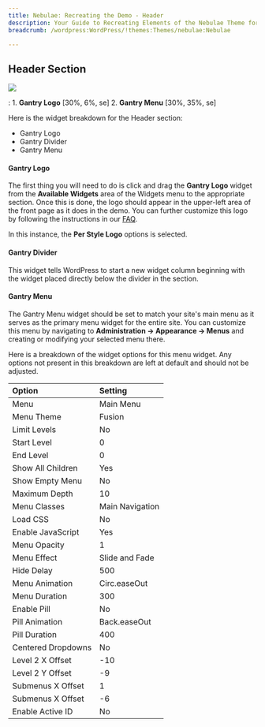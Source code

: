 ```yaml
---
title: Nebulae: Recreating the Demo - Header
description: Your Guide to Recreating Elements of the Nebulae Theme for WordPress
breadcrumb: /wordpress:WordPress/!themes:Themes/nebulae:Nebulae

---
```


Header Section
-----

![][demo]

:   1. **Gantry Logo** [30%, 6%, se]
    2. **Gantry Menu** [30%, 35%, se]

Here is the widget breakdown for the Header section:

* Gantry Logo
* Gantry Divider
* Gantry Menu

#### Gantry Logo

The first thing you will need to do is click and drag the **Gantry Logo** widget from the **Available Widgets** area of the Widgets menu to the appropriate section. Once this is done, the logo should appear in the upper-left area of the front page as it does in the demo. You can further customize this logo by following the instructions in our [FAQ][faq].

In this instance, the **Per Style Logo** options is selected.

#### Gantry Divider

This widget tells WordPress to start a new widget column beginning with the widget placed directly below the divider in the section.

#### Gantry Menu

The Gantry Menu widget should be set to match your site's main menu as it serves as the primary menu widget for the entire site. You can customize this menu by navigating to **Administration -> Appearance -> Menus** and creating or modifying your selected menu there.

Here is a breakdown of the widget options for this menu widget. Any options not present in this breakdown are left at default and should not be adjusted.

| Option             | Setting         |  
| :----------------- | :-------------- |  
| Menu               | Main Menu       |  
| Menu Theme         | Fusion          |  
| Limit Levels       | No              |  
| Start Level        | 0               |  
| End Level          | 0               |  
| Show All Children  | Yes             |  
| Show Empty Menu    | No              |  
| Maximum Depth      | 10              |  
| Menu Classes       | Main Navigation |  
| Load CSS           | No              |  
| Enable JavaScript  | Yes             |  
| Menu Opacity       | 1               |  
| Menu Effect        | Slide and Fade  |  
| Hide Delay         | 500             |  
| Menu Animation     | Circ.easeOut    |  
| Menu Duration      | 300             |  
| Enable Pill        | No              |  
| Pill Animation     | Back.easeOut    |  
| Pill Duration      | 400             |  
| Centered Dropdowns | No              |  
| Level 2 X Offset   | -10             |  
| Level 2 Y Offset   | -9              |  
| Submenus X Offset  | 1               |  
| Submenus X Offset  | -6              |  
| Enable Active ID   | No              |  

[demo]: assets/demo_1.jpeg
[faq]: faq.md
